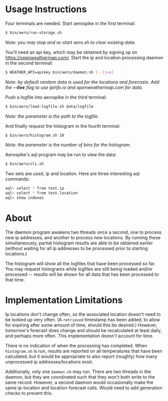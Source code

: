 # Usage Instructions

Four terminals are needed. Start aerospike in the first terminal:
```sh
$ bin/aero/run-storage.sh
```
_Note: you may stop and re-start aero.sh to clear existing data._

You'll need an api key, which may be obtained by signing up on https://openweathermap.com/.
Start the ip and location processing daemon in the second terminal:
```sh
$ WEATHER_API=apikey bin/aero/daemon.sh [--live]
```
_Note: by default random data is used for the locations and forecasts. Add the __--live__ flag to use ipinfo.io and openweathermap.com for data._

Push a logfile into aerospike in the third terminal:
```sh
$ bin/aero/load-logfile.sh data/logfile
```
_Note: the parameter is the path to the logfile._

And finally request the histogram in the fourth terminal:
```sh
$ bin/aero/histogram.sh 10
```
_Note: the parameter is the number of bins for the histogram._

Aerospike's aql program may be run to view the data:
```sh
$ bin/aero/cli.sh
```
Two sets are used, ip and location. Here are three interesting aql commands:
```sh
aql> select * from test.ip
aql> select * from test.location
aql> show indexes
```

# About
The daemon program awakens two threads once a second, one to process new ip addresses,
and another to process new locations. By running these simultaneously, partial histogram
results are able to be obtained earlier (without waiting for all ip addresses to be
processed prior to starting locations.)

The histogram will show all the logfiles that have been processed so far.
You may request histograms while logfiles are still being loaded and/or processed -- results
will be shown for all data that has been processed to that time.

# Implementation Limitations
Ip locations don't change often, so the associated location doesn't need to be looked up very often.
(A `retrieved` timestamp has been added, to allow for expiring after some amount of time, should
this be desired.)
However, tomorrow's forecast does change and should be recalculated at least daily, and perhaps more often.
This implementation doesn't account for time.

There is no indication of when the processing has completed. When `histogram.sh` is run, results
are reported on all temperatures that have been calculated, but it would be appropriate to also
report (roughly) how many unprocessed ip addresses/locations exist.

Additionally, only one `daemon.sh` may run. There are two threads in the daemon, but they are coordinated
such that they won't both write to the same record. However, a second daemon would occasionally
make the same ip-location and location-forecast calls. Would need to add generation checks to prevent this.
